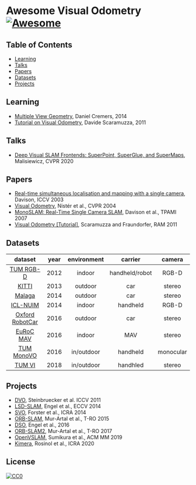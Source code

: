 # Awesome Visual Odometry [![Awesome](https://cdn.rawgit.com/sindresorhus/awesome/d7305f38d29fed78fa85652e3a63e154dd8e8829/media/badge.svg)](https://github.com/sindresorhus/awesome)

## Table of Contents

- [Learning](#courses)
- [Talks](#talks)
- [Papers](#papers)
- [Datasets](#datasets)
- [Projects](#projects)

## Learning

- [Multiple View Geometry](https://vision.in.tum.de/teaching/online/mvg), Daniel Cremers, 2014
- [Tutorial on Visual Odometry](http://rpg.ifi.uzh.ch/docs/Visual_Odometry_Tutorial.pdf), Davide Scaramuzza, 2011

## Talks

- [Deep Visual SLAM Frontends: SuperPoint, SuperGlue, and SuperMaps](https://www.youtube.com/watch?v=u7Yo5EtOATQ), Malisiewicz, CVPR 2020

## Papers

- [Real-time simultaneous localisation and mapping with a single camera](https://ieeexplore.ieee.org/abstract/document/1238654), Davison, ICCV 2003
- [Visual Odometry](https://ieeexplore.ieee.org/abstract/document/1315094?casa_token=9MFPKQrYt0oAAAAA:se45fHIngWObVwjYS5y3Dhlo5WPb8b-K8an41ecJhDVwFhCqUzEObJXvZx95f9VO0qm3TVTrlTY), Nistér et al., CVPR 2004
- [MonoSLAM: Real-Time Single Camera SLAM](https://ieeexplore.ieee.org/abstract/document/4160954), Davison et al., TPAMI 2007
- [Visual Odometry [Tutorial]](https://ieeexplore.ieee.org/abstract/document/6096039?casa_token=VV2yka6jC-EAAAAA:SVUZ6BWao5ZhKVQmqoJwqj-5hfDL5oq15StyyfFKV2--bXwuM0YX9_G6lZODuZE5HGPwATdTz1o), Scaramuzza and Fraundorfer, RAM 2011

## Datasets

|dataset|year|environment| carrier | camera |
|:-:|:-:|:-:|:-:|:-:|
|[TUM RGB-D](http://vision.in.tum.de/data/datasets/rgbd-dataset/download) | 2012 | indoor | handheld/robot | RGB-D
|[KITTI](http://www.cvlibs.net/datasets/kitti)| 2013 | outdoor | car | stereo
| [Malaga](https://www.mrpt.org/MalagaUrbanDataset) | 2014 | outdoor | car | stereo
| [ICL-NUIM](https://www.doc.ic.ac.uk/~ahanda/VaFRIC/iclnuim.html) | 2014 | indoor | handheld | RGB-D
| [Oxford RobotCar](https://robotcar-dataset.robots.ox.ac.uk/) | 2016 | outdoor | car | stereo
| [EuRoC MAV](https://projects.asl.ethz.ch/datasets/doku.php?id=kmavvisualinertialdatasets) | 2016 | indoor | MAV | stereo
| [TUM MonoVO](https://vision.in.tum.de/data/datasets/mono-dataset) | 2016 | in/outdoor | handheld | monocular
| [TUM VI](https://vision.in.tum.de/data/datasets/visual-inertial-dataset) | 2018 | in/outdoor | handhled | stereo

## Projects

- [DVO](https://github.com/tum-vision/dvo_slam), Steinbruecker et al. ICCV 2011
- [LSD-SLAM](https://github.com/tum-vision/lsd_slam), Engel et al., ECCV 2014
- [SVO](https://github.com/uzh-rpg/rpg_svo), Forster et al., ICRA 2014
- [ORB-SLAM](https://github.com/raulmur/ORB_SLAM), Mur-Artal et al., T-RO 2015
- [DSO](https://github.com/JakobEngel/dso_ros), Engel et al., 2016
- [ORB-SLAM2](https://github.com/raulmur/ORB_SLAM2), Mur-Artal et al., T-RO 2017
- [OpenVSLAM](https://github.com/xdspacelab/openvslam), Sumikura et al., ACM MM 2019
- [Kimera](https://github.com/MIT-SPARK/Kimera), Rosinol et al., ICRA 2020


## License

[![CC0](http://mirrors.creativecommons.org/presskit/buttons/88x31/svg/cc-zero.svg)](https://creativecommons.org/publicdomain/zero/1.0/)